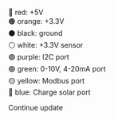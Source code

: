 🔴 red: +5V  
🟠 orange: +3.3V  
⚫ black: ground  
⚪ white: +3.3V sensor  
🟣 purple: I2C port  
🟢 green: 0-10V, 4-20mA port  
🟡 yellow: Modbus port  
🔵 blue: Charge solar port  
  
Continue update
